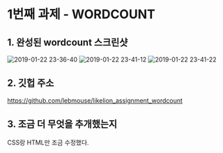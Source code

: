 # 1번째 과제 - WORDCOUNT
## 1. 완성된 wordcount 스크린샷

![2019-01-22 23-36-40](https://user-images.githubusercontent.com/26789506/51542750-523eee00-1e9f-11e9-84d8-861bf25302bc.png)
![2019-01-22 23-41-12](https://user-images.githubusercontent.com/26789506/51542752-5408b180-1e9f-11e9-9fcd-8af56682f97f.png)
![2019-01-22 23-41-22](https://user-images.githubusercontent.com/26789506/51542758-55d27500-1e9f-11e9-8bff-6c565d564dee.png)

## 2. 깃헙 주소
https://github.com/lebmouse/likelion_assignment_wordcount

## 3. 조금 더 무엇을 추개했는지
CSS랑 HTML만 조금 수정했다.